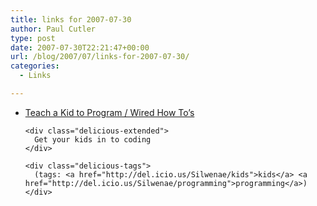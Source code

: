 ```yaml
---
title: links for 2007-07-30
author: Paul Cutler
type: post
date: 2007-07-30T22:21:47+00:00
url: /blog/2007/07/links-for-2007-07-30/
categories:
  - Links

---
```

<ul class="delicious">
  <li>
    <div class="delicious-link">
      <a href="http://howto.wired.com/wiredhowtos/index.cgi?page_name=teach_a_kid_to_program;action=display;category=Live">Teach a Kid to Program / Wired How To&#8217;s</a>
    </div>
    
    <div class="delicious-extended">
      Get your kids in to coding
    </div>
    
    <div class="delicious-tags">
      (tags: <a href="http://del.icio.us/Silwenae/kids">kids</a> <a href="http://del.icio.us/Silwenae/programming">programming</a>)
    </div>
  </li>
</ul>